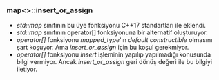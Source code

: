 ### map<>::insert_or_assign

+ _std::map_ sınıfının bu üye fonksiyonu C++17 standartları ile eklendi. 
+ _std::map_ sınıfının operator[] fonksiyonuna bir alternatif oluşturuyor.
+ _operator[]_ fonksiyonu _mapped_type_'ın _default constructible_ olmasını şart koşuyor. Ama _insert_or_assign_ için bu koşul gerekmiyor.
+ _operator[]_ fonksiyonu _insert_ işleminin yapılıp yapılmadığı konusunda bilgi vermiyor. Ancak _insert_or_assign_ geri dönüş değeri ile bu bilgiyi iletiyor.
